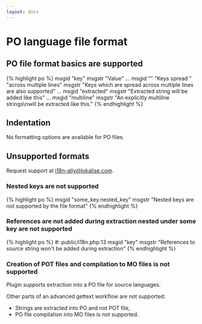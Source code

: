 ```yaml
---
layout: docs
---
```


# PO language file format

## PO file format basics are supported

{% highlight po %}
msgid "key"
msgstr "Value"
...
msgid ""
"Keys spread "
"across multiple lines"
msgstr "Keys which are spread across multiple lines are also supported"
...
msgid "extracted"
msgstr "Extracted string will be added like this"
...
msgid "multiline"
msgstr "An explicitly multiline strings\nwill be extracted like this."
{% endhighlight %}


## Indentation

No formatting options are available for PO files.

## Unsupported formats

Request support at <a href="mailto:i18n-ally@lokalise.com">i18n-ally@lokalise.com</a>.

### Nested keys are not supported

{% highlight po %}
msgid "some_key.nested_key"
msgstr "Nested keys are not supported by the file format"
{% endhighlight %}

### References are not added during extraction nested under some key are not supported

{% highlight po %}
#: public/i18n.php:13
msgid "key"
msgstr "References to source string won't be added during extraction"
{% endhighlight %}


### Creation of POT files and compilation to MO files is not supported

Plugin supports extraction into a PO file for source languages.

Other parts of an advanced gettext workflow are not supported:
* Strings are extracted into PO and not POT file,
* PO file compilation into MO files is not supported.
